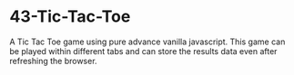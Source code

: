 # 43-Tic-Tac-Toe
 A Tic Tac Toe game using pure advance vanilla javascript. This game can be played within different tabs and can store the results data even after refreshing the browser.
